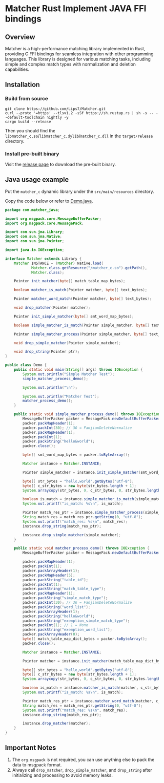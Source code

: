 # Matcher Rust Implement JAVA FFI bindings

## Overview

Matcher is a high-performance matching library implemented in Rust, providing C FFI bindings for seamless integration with other programming languages. This library is designed for various matching tasks, including simple and complex match types with normalization and deletion capabilities.

## Installation

### Build from source

```shell
git clone https://github.com/Lips7/Matcher.git
curl --proto '=https' --tlsv1.2 -sSf https://sh.rustup.rs | sh -s -- --default-toolchain nightly -y
cargo build --release
```

Then you should find the `libmatcher_c.so`/`libmatcher_c.dylib`/`matcher_c.dll` in the `target/release` directory.

### Install pre-built binary

Visit the [release page](https://github.com/Lips7/Matcher/releases) to download the pre-built binary.

## Java usage example

Put the `matcher_c` dynamic library under the `src/main/resources` directory.

Copy the code below or refer to [Demo.java](./src/main/java/com/matcher_java/Demo.java).

```java
package com.matcher_java;

import org.msgpack.core.MessageBufferPacker;
import org.msgpack.core.MessagePack;

import com.sun.jna.Library;
import com.sun.jna.Native;
import com.sun.jna.Pointer;

import java.io.IOException;

interface Matcher extends Library {
    Matcher INSTANCE = (Matcher) Native.load(
            Matcher.class.getResource("/matcher_c.so").getPath(),
            Matcher.class);

    Pointer init_matcher(byte[] match_table_map_bytes);

    boolean matcher_is_match(Pointer matcher, byte[] text_bytes);

    Pointer matcher_word_match(Pointer matcher, byte[] text_bytes);

    void drop_matcher(Pointer matcher);

    Pointer init_simple_matcher(byte[] smt_word_map_bytes);

    boolean simple_matcher_is_match(Pointer simple_matcher, byte[] text_bytes);

    Pointer simple_matcher_process(Pointer simple_matcher, byte[] text_bytes);

    void drop_simple_matcher(Pointer simple_matcher);

    void drop_string(Pointer ptr);
}

public class Demo {
    public static void main(String[] args) throws IOException {
        System.out.println("Simple Matcher Test");
        simple_matcher_process_demo();

        System.out.println("\n");

        System.out.println("Matcher Test");
        matcher_process_demo();
    }

    public static void simple_matcher_process_demo() throws IOException {
        MessageBufferPacker packer = MessagePack.newDefaultBufferPacker();
        packer.packMapHeader(1);
        packer.packInt(30); // 30 = FanjianDeleteNormalize
        packer.packMapHeader(1);
        packer.packInt(1);
        packer.packString("hello&world");
        packer.close();

        byte[] smt_word_map_bytes = packer.toByteArray();

        Matcher instance = Matcher.INSTANCE;

        Pointer simple_matcher = instance.init_simple_matcher(smt_word_map_bytes);

        byte[] str_bytes = "hello,world".getBytes("utf-8");
        byte[] c_str_bytes = new byte[str_bytes.length + 1];
        System.arraycopy(str_bytes, 0, c_str_bytes, 0, str_bytes.length);

        boolean is_match = instance.simple_matcher_is_match(simple_matcher, c_str_bytes);
        System.out.printf("is_match: %s\n", is_match);

        Pointer match_res_ptr = instance.simple_matcher_process(simple_matcher, c_str_bytes);
        String match_res = match_res_ptr.getString(0, "utf-8");
        System.out.printf("match_res: %s\n", match_res);
        instance.drop_string(match_res_ptr);

        instance.drop_simple_matcher(simple_matcher);
    }

    public static void matcher_process_demo() throws IOException {
        MessageBufferPacker packer = MessagePack.newDefaultBufferPacker();

        packer.packMapHeader(1);
        packer.packInt(1);
        packer.packArrayHeader(1);
        packer.packMapHeader(5);
        packer.packString("table_id");
        packer.packInt(1);
        packer.packString("match_table_type");
        packer.packMapHeader(1);
        packer.packString("simple_match_type");
        packer.packInt(30); // 30 = FanjianDeleteNormalize
        packer.packString("word_list");
        packer.packArrayHeader(1);
        packer.packString("hello&world");
        packer.packString("exemption_simple_match_type");
        packer.packInt(1); // 1 = None
        packer.packString("exemption_word_list");
        packer.packArrayHeader(0);
        byte[] match_table_map_dict_bytes = packer.toByteArray();
        packer.close();

        Matcher instance = Matcher.INSTANCE;

        Pointer matcher = instance.init_matcher(match_table_map_dict_bytes);

        byte[] str_bytes = "hello,world".getBytes("utf-8");
        byte[] c_str_bytes = new byte[str_bytes.length + 1];
        System.arraycopy(str_bytes, 0, c_str_bytes, 0, str_bytes.length);

        boolean is_match = instance.matcher_is_match(matcher, c_str_bytes);
        System.out.printf("is_match: %s\n", is_match);

        Pointer match_res_ptr = instance.matcher_word_match(matcher, c_str_bytes);
        String match_res = match_res_ptr.getString(0, "utf-8");
        System.out.printf("match_res: %s\n", match_res);
        instance.drop_string(match_res_ptr);

        instance.drop_matcher(matcher);
    }
}
```

## Important Notes

1. The `org.msgpack` is not required, you can use anything else to pack the data to msgpack format.
2. Always call `drop_matcher`, `drop_simple_matcher`, and `drop_string` after initializing and processing to avoid memory leaks.